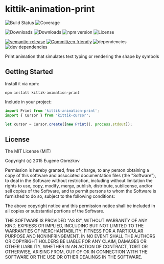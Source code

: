 # kittik-animation-print

![Build Status](https://img.shields.io/travis/kittikjs/animation-print.svg)
![Coverage](https://img.shields.io/coveralls/kittikjs/animation-print.svg)

![Downloads](https://img.shields.io/npm/dm/kittik-animation-print.svg)
![Downloads](https://img.shields.io/npm/dt/kittik-animation-print.svg)
![npm version](https://img.shields.io/npm/v/kittik-animation-print.svg)
![License](https://img.shields.io/npm/l/kittik-animation-print.svg)

[![semantic-release](https://img.shields.io/badge/%20%20%F0%9F%93%A6%F0%9F%9A%80-semantic--release-e10079.svg)](https://github.com/semantic-release/semantic-release)
[![Commitizen friendly](https://img.shields.io/badge/commitizen-friendly-brightgreen.svg)](http://commitizen.github.io/cz-cli/)
![dependencies](https://img.shields.io/david/kittikjs/animation-print.svg)
![dev dependencies](https://img.shields.io/david/dev/kittikjs/animation-print.svg)

Print animation that simulates text typing or rendering the shape by symbols

## Getting Started

Install it via npm:

```shell
npm install kittik-animation-print
```

Include in your project:

```javascript
import Print from 'kittik-animation-print';
import { Cursor } from 'kittik-cursor';

let cursor = Cursor.create([new Print(), process.stdout]);
```

## License

The MIT License (MIT)

Copyright (c) 2015 Eugene Obrezkov

Permission is hereby granted, free of charge, to any person obtaining a copy
of this software and associated documentation files (the "Software"), to deal
in the Software without restriction, including without limitation the rights
to use, copy, modify, merge, publish, distribute, sublicense, and/or sell
copies of the Software, and to permit persons to whom the Software is
furnished to do so, subject to the following conditions:

The above copyright notice and this permission notice shall be included in all
copies or substantial portions of the Software.

THE SOFTWARE IS PROVIDED "AS IS", WITHOUT WARRANTY OF ANY KIND, EXPRESS OR
IMPLIED, INCLUDING BUT NOT LIMITED TO THE WARRANTIES OF MERCHANTABILITY,
FITNESS FOR A PARTICULAR PURPOSE AND NONINFRINGEMENT. IN NO EVENT SHALL THE
AUTHORS OR COPYRIGHT HOLDERS BE LIABLE FOR ANY CLAIM, DAMAGES OR OTHER
LIABILITY, WHETHER IN AN ACTION OF CONTRACT, TORT OR OTHERWISE, ARISING FROM,
OUT OF OR IN CONNECTION WITH THE SOFTWARE OR THE USE OR OTHER DEALINGS IN THE
SOFTWARE.
